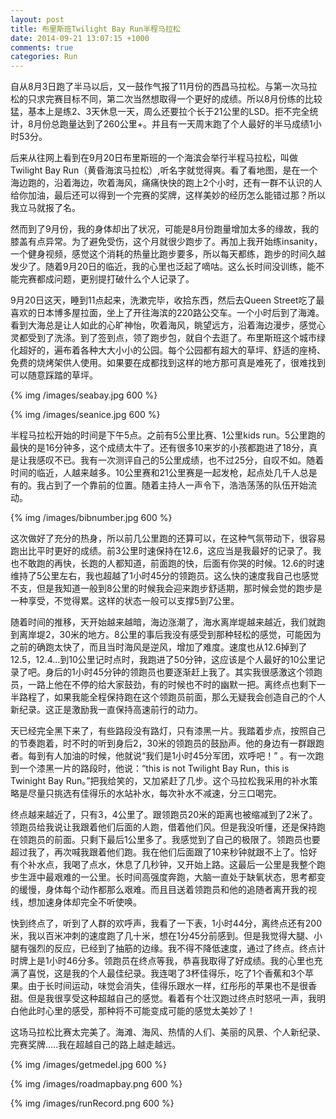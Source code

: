```yaml
---
layout: post
title: 布里斯班Twilight Bay Run半程马拉松
date: 2014-09-21 13:07:15 +1000
comments: true
categories: Run
---
```


自从8月3日跑了半马以后，又一鼓作气报了11月份的西昌马拉松。与第一次马拉松的只求完赛目标不同，第二次当然想取得一个更好的成绩。所以8月份练的比较猛，基本上是练2、3天休息一天，周么还要拉个长于21公里的LSD。拒不完全统计，8月份总跑量达到了260公里+。并且有一天周末跑了个人最好的半马成绩1小时53分。

<!-- more -->

后来从往网上看到在9月20日布里斯班的一个海滨会举行半程马拉松，叫做Twilight Bay Run（黄昏海滨马拉松）,听名字就觉得爽。看了看地图，是在一个海边跑的，沿着海边，吹着海风，痛痛快快的跑上2个小时，还有一群不认识的人给你加油，最后还可以得到一个完赛的奖牌，这样美妙的经历怎么能错过那？所以我立马就报了名。

然而到了9月份，我的身体却出了状况，可能是8月份跑量增加太多的缘故，我的膝盖有点异常。为了避免受伤，这个月就很少跑步了。再加上我开始练insanity，一个健身视频，感觉这个消耗的热量比跑步要多，所以每天都练，跑步的时间久越发少了。随着9月20日的临近，我的心里也泛起了嘀咕。这么长时间没训练，能不能完赛都成问题，更别提打破什么个人记录了。

9月20日这天，睡到11点起来，洗漱完毕，收拾东西，然后去Queen Street吃了最喜欢的日本博多屋拉面，坐上了开往海滨的220路公交车。一个小时后到了海滩。看到大海总是让人如此的心旷神怡，吹着海风，眺望远方，沿着海边漫步，感觉心灵都受到了洗涤。到了签到点，领了跑步包，就自个去逛了。布里斯班这个城市绿化超好的，遍布着各种大大小小的公园。每个公园都有超大的草坪、舒适的座椅、免费的烧烤架供人使用。如果要在成都找到这样的地方那可真是难死了，很难找到可以随意踩踏的草坪。

{% img /images/seabay.jpg 600 %}

{% img /images/seanice.jpg 600 %}

半程马拉松开始的时间是下午5点。之前有5公里比赛、1公里kids run。5公里跑的最快的是16分钟多，这个成绩太牛了。还有很多10来岁的小孩都跑进了18分，真是让我感叹不已。我有一次测评自己的5公里成绩，也不过25分，自叹不如。随着时间的临近，人越来越多。10公里赛和21公里赛是一起发枪，起点处几千人总是有的。我占到了一个靠前的位置。随着主持人一声令下，浩浩荡荡的队伍开始流动。

{% img /images/bibnumber.jpg 600 %}

这次做好了充分的热身，所以前几公里跑的还算可以，在这种气氛带动下，很容易跑出比平时更好的成绩。前3公里时速保持在12.6，这应当是我最好的记录了。我也不敢跑的再快，长跑的人都知道，前面跑的快，后面有你哭的时候。12.6的时速维持了5公里左右，我也超越了1小时45分的领跑员。这么快的速度我自己也感觉不支，但是我知道一般到8公里的时候我会迎来跑步舒适期，那时候会觉的跑步是一种享受，不觉得累。这样的状态一般可以支撑5到7公里。

随着时间的推移，天开始越来越暗，海边涨潮了，海水离岸堤越来越近，我们就跑到离岸堤2，30米的地方。8公里的事后我没有感受到那种轻松的感觉，可能因为之前的确跑太快了，而且当时海风是逆风，增加了难度。速度也从12.6掉到了12.5，12.4...到10公里记时点时，我跑进了50分钟，这应该是个人最好的10公里记录了吧。身后的1小时45分钟的领跑员也要逐渐赶上我了。其实我很感激这个领跑员，一路上他在不停的给大家鼓劲，有的时候也不时的幽默一把。离终点也剩下一半路程了，如果我能全程保持跑在这个领跑员前面，那么无疑我会创造自己的个人新纪录。这正是激励我一直保持高速前行的动力。

天已经完全黑下来了，有些路段没有路灯，只有漆黑一片。我踏着步点，按照自己的节奏跑着，时不时的听到身后2，30米的领跑员的鼓励声。他的身边有一群跟跑者。每到有人加油的时候，他就说“我们是1小时45分军团，欢呼吧！” 。有一次跑到一个漆黑一片的路段时，他说：“this is not Twilight Bay Run，this is Twinight Bay Run。”把我给笑的，又加紧赶了几步。这个马拉松我采用的补水策略是尽量只挑选有佳得乐的水站补水，每次补水不减速，分三口喝完。

终点越来越近了，只有3，4公里了。跟领跑员20米的距离也被缩减到了2米了。领跑员给我说让我跟着他们后面的人跑，借着他们风。但是我没听懂，还是保持跑在领跑员的前面。只剩下最后1公里多了。我感觉到了自己的极限了。领跑员也要超过我了，再次喊我跟着他们跑。我在他们后面跟了10来秒钟就跟不上了。恰好有个补水点，我喝了点水，休息了几秒钟，又开始上路。这最后一公里是我整个跑步生涯中最艰难的一公里。长时间高强度奔跑，大脑一直处于缺氧状态，思考都变的缓慢，身体每个动作都那么艰难。而且目送着领跑员和他的追随者离开我的视线，想加速身体却完全不听使唤。

快到终点了，听到了人群的欢呼声，我看了一下表，1小时44分，离终点还有200米，我以百米冲刺的速度跑了几十米，想在1分45分前感到。但是我觉得大腿、小腿有强烈的反应，已经到了抽筋的边缘。我不得不降低速度，通过了终点。终点计时牌上是1小时46分多。领跑员在终点等我，恭喜我取得了好成绩。我的心里也充满了喜悦，这是我的个人最佳纪录。我连喝了3杯佳得乐，吃了1个香蕉和3个苹果。由于长时间运动，味觉会消失，佳得乐跟水一样，红彤彤的苹果也不是很香甜。但是我很享受这种超越自己的感觉。看着有个壮汉跑过终点时怒吼一声，我明白他此时心里的感受，那种将不可能变成可能的感觉太美妙了！

这场马拉松比赛太完美了。海滩、海风、热情的人们、美丽的风景、个人新纪录、完赛奖牌.....我在超越自己的路上越走越远。

{% img /images/getmedel.jpg 600 %}

{% img /images/roadmapbay.png 600 %}

{% img /images/runRecord.png 600 %}



